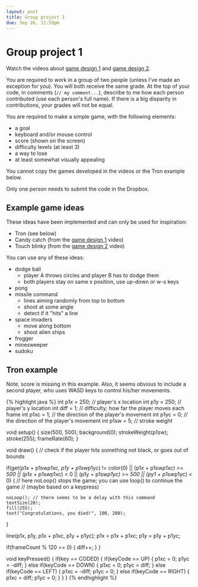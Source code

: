 ```yaml
---
layout: post
title: Group project 1
due: Sep 26, 11:59pm
---
```


# Group project 1

Watch the videos about
[game design 1](/videos/2013-09-16-game-design-1.html) and
[game design 2](/videos/2013-09-16-game-design-2.html).

You are required to work in a group of two people (unless I've made an exception for you). You will both receive the same grade. At the top of your code, in comments (`// my comment...`), describe to me how each person contributed (use each person's full name). If there is a big disparity in contributions, your grades will not be equal.

You are required to make a simple
game, with the following elements:

- a goal
- keyboard and/or mouse control
- score (shown on the screen)
- difficulty levels (at least 3)
- a way to lose
- at least somewhat visually appealing

You cannot copy the games developed in the videos or the Tron example
below.

Only one person needs to submit the code in the Dropbox.

## Example game ideas

These ideas have been implemented and can only be used for inspiration:

- Tron (see below)
- Candy catch (from the [game design 1](/videos/2013-09-16-game-design-1.html) video)
- Touch blinky (from the [game design 2](/videos/2013-09-16-game-design-2.html) video)

You can use any of these ideas:

- dodge ball
  - player A throws circles and player B has to dodge them
  - both players stay on same x position, use up-down or w-s keys
- pong
- missile command
  - lines aiming randomly from top to bottom
  - shoot at some angle
  - detect if it "hits" a line
- space invaders
  - move along bottom
  - shoot alien ships
- frogger
- minesweeper
- sudoku

## Tron example

Note, score is missing in this example. Also, it seems obvious to
include a second player, who uses WASD keys to control his/her
movements.

{% highlight java %}
int p1x = 250; // player's x location
int p1y = 250; // player's y location
int diff = 1; // difficulty; how far the player moves each frame
int p1xc = 1; // the direction of the player's movement
int p1yc = 0; // the direction of the player's movement
int p1sw = 5; // stroke weight

void setup()
{
  size(500, 500);
  background(0);
  strokeWeight(p1sw);
  stroke(255);
  frameRate(60);
}

void draw()
{
  // check if the player hits something not black, or goes out of bounds
  
  if(get(p1x + p1sw*p1xc, p1y + p1sw*p1yc) != color(0) ||
     (p1x + p1sw*p1xc) >= 500 || (p1x + p1sw*p1xc) < 0 ||
     (p1y + p1sw*p1yc) >= 500 || (py1 + p1sw*p1yc) < 0)
  {
    // here noLoop() stops the game; you can use loop() to continue the game
    // (maybe based on a keypress)
    
    noLoop(); // there seems to be a delay with this command
    textSize(28);
    fill(255);
    text("Congratulations, you died!", 100, 200);
  }
  
  line(p1x, p1y, p1x + p1xc, p1y + p1yc);
  p1x = p1x + p1xc;
  p1y = p1y + p1yc;
  
  if(frameCount % 120 == 0)
  {
    diff++;
  }
}

void keyPressed()
{
  if(key == CODED)
  {
    if(keyCode == UP)
    {
      p1xc = 0;
      p1yc = -diff;
    }
    else if(keyCode == DOWN)
    {
      p1xc = 0;
      p1yc = diff;
    }
    else if(keyCode == LEFT)
    {
      p1xc = -diff;
      p1yc = 0;
    }
    else if(keyCode == RIGHT)
    {
      p1xc = diff;
      p1yc = 0;
    }
  }
}
{% endhighlight %}
